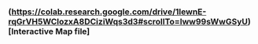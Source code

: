 ### (https://colab.research.google.com/drive/1lewnE-rqGrVH5WClozxA8DCiziWqs3d3#scrollTo=lww99sWwGSyU)[Interactive Map file]
